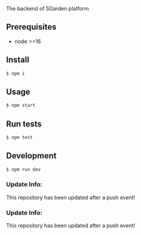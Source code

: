   The backend of SGarden platform

## Prerequisites

- node >=16

## Install

```sh
$ npm i
```

## Usage

```sh
$ npm start
```

## Run tests

```sh
$ npm test
```

## Development

```sh
$ npm run dev
```


### Update Info:

This repository has been updated after a push event!

### Update Info:

This repository has been updated after a push event!
